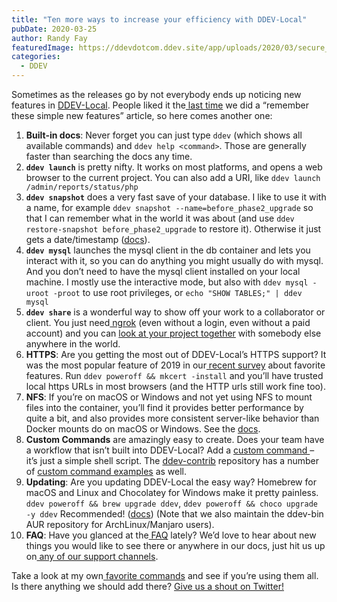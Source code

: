 ```yaml
---
title: "Ten more ways to increase your efficiency with DDEV-Local"
pubDate: 2020-03-25
author: Randy Fay
featuredImage: https://ddevdotcom.ddev.site/app/uploads/2020/03/secure_cert.png
categories:
  - DDEV
---
```


Sometimes as the releases go by not everybody ends up noticing new features in [DDEV-Local](https://ddev.com/ddev-local/). People liked it the[ last time](https://ddev.com/ddev-local/eight-more-ways-to-get-the-most-out-of-ddev-local/) we did a “remember these simple new features” article, so here comes another one:

1. **Built-in docs**: Never forget you can just type `ddev` (which shows all available commands) and `ddev help <command>`. Those are generally faster than searching the docs any time.
2. **`ddev launch`** is pretty nifty. It works on most platforms, and opens a web browser to the current project. You can also add a URI, like `ddev launch /admin/reports/status/php`
3. **`ddev snapshot`** does a very fast save of your database. I like to use it with a name, for example `ddev snapshot --name=before_phase2_upgrade` so that I can remember what in the world it was about (and use `ddev restore-snapshot before_phase2_upgrade` to restore it). Otherwise it just gets a date/timestamp ([docs](https://ddev.readthedocs.io/en/stable/users/cli-usage/#snapshotting-and-restoring-a-database)).
4. **`ddev mysql`** launches the mysql client in the db container and lets you interact with it, so you can do anything you might usually do with mysql. And you don’t need to have the mysql client installed on your local machine. I mostly use the interactive mode, but also with `ddev mysql -uroot -proot` to use root privileges, or `echo "SHOW TABLES;" | ddev mysql`
5. **`ddev share`** is a wonderful way to show off your work to a collaborator or client. You just need[ ngrok](https://ngrok.com/) (even without a login, even without a paid account) and you can [look at your project together](https://ddev.com/ddev-local/sharing-a-ddev-local-project-with-other-collaborators/) with somebody else anywhere in the world.
6. **HTTPS**: Are you getting the most out of DDEV-Local’s HTTPS support? It was the most popular feature of 2019 in our[ recent survey](https://ddev.com/ddev-local/vote-for-your-favorite-new-ddev-local-development-environment-features/) about favorite features. Run `ddev poweroff && mkcert -install` and you’ll have trusted local https URLs in most browsers (and the HTTP urls still work fine too).
7. **NFS**: If you’re on macOS or Windows and not yet using NFS to mount files into the container, you’ll find it provides better performance by quite a bit, and also provides more consistent server-like behavior than Docker mounts do on macOS or Windows. See the [docs](https://ddev.readthedocs.io/en/stable/users/performance/).
8. **Custom Commands** are amazingly easy to create. Does your team have a workflow that isn’t built into DDEV-Local? Add a [custom command ](https://ddev.readthedocs.io/en/stable/users/extend/custom-commands/)– it’s just a simple shell script. The [ddev-contrib](https://github.com/drud/ddev-contrib) repository has a number of [custom command examples](https://github.com/drud/ddev-contrib#custom-command-examples) as well.
9. **Updating**: Are you updating DDEV-Local the easy way? Homebrew for macOS and Linux and Chocolatey for Windows make it pretty painless. `ddev poweroff && brew upgrade ddev`, `ddev poweroff && choco upgrade -y ddev` Recommended! ([docs](https://ddev.readthedocs.io/en/stable/#installation)) (Note that we also maintain the ddev-bin AUR repository for ArchLinux/Manjaro users).
10. **FAQ**: Have you glanced at the[ FAQ](https://ddev.readthedocs.io/en/stable/users/faq/) lately? We’d love to hear about new things you would like to see there or anywhere in our docs, just hit us up on[ any of our support channels](https://ddev.readthedocs.io/en/stable/#support).

Take a look at my own[ favorite commands](https://ddev.readthedocs.io/en/stable/users/cli-usage/#favorite-commands) and see if you’re using them all. Is there anything we should add there? [Give us a shout on Twitter!](http://twitter.com/drud)
